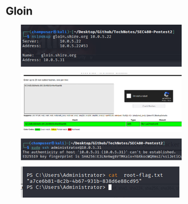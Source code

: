 # Gloin

<figure><img src=".gitbook/assets/image (2) (1) (1).png" alt=""><figcaption></figcaption></figure>



<figure><img src=".gitbook/assets/image (35).png" alt=""><figcaption></figcaption></figure>

<figure><img src=".gitbook/assets/image (21).png" alt=""><figcaption></figcaption></figure>

<figure><img src=".gitbook/assets/image (7) (1).png" alt=""><figcaption></figcaption></figure>

